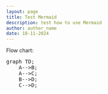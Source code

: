 ```yaml
---
layout: page
title: Test Mermaid
description: test how to use Mermaid
author: author_name
date: 18-11-2024
---
```


Flow chart:

<pre class="mermaid">
graph TD;
    A-->B;
    A-->C;
    B-->D;
    C-->D;
</pre>	

<script type="module">
	import mermaid from 'https://cdn.jsdelivr.net/npm/mermaid@10/dist/mermaid.esm.min.mjs';
	mermaid.initialize({
		startOnLoad: true,
		theme: 'dark'
	});
